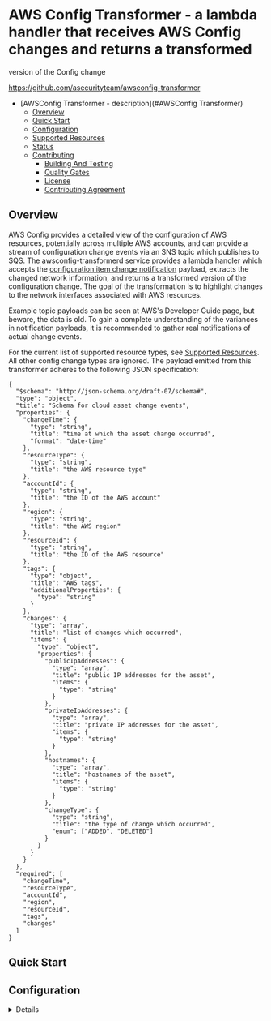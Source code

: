 <a id="markdown-AWSConfig Transformer" name="AWSConfig Transformer"></a>
# AWS Config Transformer - a lambda handler that receives AWS Config changes and returns a transformed
version of the Config change

<https://github.com/asecurityteam/awsconfig-transformer>

- [AWSConfig Transformer - description](#AWSConfig Transformer)
    - [Overview](#overview)
    - [Quick Start](#quick-start)
    - [Configuration](#configuration)
    - [Supported Resources](#supported-resources)
    - [Status](#status)
    - [Contributing](#contributing)
        - [Building And Testing](#building-and-testing)
        - [Quality Gates](#quality-gates)
        - [License](#license)
        - [Contributing Agreement](#contributing-agreement)

<!-- /TOC -->

<a id="markdown-overview" name="overview"></a>
## Overview<!-- TOC -->

AWS Config provides a detailed view of the configuration of AWS resources, potentially across
multiple AWS accounts, and can provide a stream of configuration change events via an SNS topic
which publishes to SQS.  The awsconfig-transformerd service provides a lambda handler which accepts
the [configuration item change notification](https://docs.aws.amazon.com/config/latest/developerguide/example-sns-notification.html) payload,
extracts the changed network information, and returns a transformed version of the configuration change.
The goal of the transformation is to highlight changes to the network interfaces associated with AWS resources.

Example topic payloads can be seen at AWS's Developer Guide page, but beware, the data is old.  To
gain a complete understanding of the variances in notification payloads, it is recommended to
gather real notifications of actual change events.

For the current list of supported resource types, see [Supported Resources](#supported-resources).
All other config change types are ignored. The payload emitted from this transformer adheres to the
following JSON specification:

```
{
  "$schema": "http://json-schema.org/draft-07/schema#",
  "type": "object",
  "title": "Schema for cloud asset change events",
  "properties": {
    "changeTime": {
      "type": "string",
      "title": "time at which the asset change occurred",
      "format": "date-time"
    },
    "resourceType": {
      "type": "string",
      "title": "the AWS resource type"
    },
    "accountId": {
      "type": "string",
      "title": "the ID of the AWS account"
    },
    "region": {
      "type": "string",
      "title": "the AWS region"
    },
    "resourceId": {
      "type": "string",
      "title": "the ID of the AWS resource"
    },
    "tags": {
      "type": "object",
      "title": "AWS tags",
      "additionalProperties": {
        "type": "string"
      }
    },
    "changes": {
      "type": "array",
      "title": "list of changes which occurred",
      "items": {
        "type": "object",
        "properties": {
          "publicIpAddresses": {
            "type": "array",
            "title": "public IP addresses for the asset",
            "items": {
              "type": "string"
            }
          },
          "privateIpAddresses": {
            "type": "array",
            "title": "private IP addresses for the asset",
            "items": {
              "type": "string"
            }
          },
          "hostnames": {
            "type": "array",
            "title": "hostnames of the asset",
            "items": {
              "type": "string"
            }
          },
          "changeType": {
            "type": "string",
            "title": "the type of change which occurred",
            "enum": ["ADDED", "DELETED"]
          }
        }
      }
    }
  },
  "required": [
    "changeTime",
    "resourceType",
    "accountId",
    "region",
    "resourceId",
    "tags",
    "changes"
  ]
}
```


<a id="markdown-quick-start" name="quick-start"></a>
## Quick Start

<Hello world style example.>

<a id="markdown-configuration" name="configuration"></a>
## Configuration

<Details of how to actually work with the project>

<a id="markdown-supported-resources" name="supported-resources"></a>
## Supported Resources

The current version only supports extracting network changes from:
* EC2 instances
* Elastic Load Balancers
* Application Load Balancers

<a id="markdown-status" name="status"></a>
## Status

This project is in incubation which means we are not yet operating this tool in production
and the interfaces are subject to change.

<a id="markdown-contributing" name="contributing"></a>
## Contributing

<a id="markdown-building-and-testing" name="building-and-testing"></a>
### Building And Testing

We publish a docker image called [SDCLI](https://github.com/asecurityteam/sdcli) that
bundles all of our build dependencies. It is used by the included Makefile to help make
building and testing a bit easier. The following actions are available through the Makefile:

-   make dep

    Install the project dependencies into a vendor directory

-   make lint

    Run our static analysis suite

-   make test

    Run unit tests and generate a coverage artifact

-   make integration

    Run integration tests and generate a coverage artifact

-   make coverage

    Report the combined coverage for unit and integration tests

-   make build

    Generate a local build of the project (if applicable)

-   make run

    Run a local instance of the project (if applicable)

-   make doc

    Generate the project code documentation and make it viewable
    locally.

<a id="markdown-quality-gates" name="quality-gates"></a>
### Quality Gates

Our build process will run the following checks before going green:

-   make lint
-   make test
-   make integration
-   make coverage (combined result must be 85% or above for the project)

Running these locally, will give early indicators of pass/fail.

<a id="markdown-license" name="license"></a>
### License

This project is licensed under Apache 2.0. See LICENSE.txt for details.

<a id="markdown-contributing-agreement" name="contributing-agreement"></a>
### Contributing Agreement

Atlassian requires signing a contributor's agreement before we can accept a
patch. If you are an individual you can fill out the
[individual CLA](https://na2.docusign.net/Member/PowerFormSigning.aspx?PowerFormId=3f94fbdc-2fbe-46ac-b14c-5d152700ae5d).
If you are contributing on behalf of your company then please fill out the
[corporate CLA](https://na2.docusign.net/Member/PowerFormSigning.aspx?PowerFormId=e1c17c66-ca4d-4aab-a953-2c231af4a20b).
